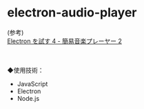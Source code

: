 # electron-audio-player


(参考)  
[Electron を試す 4 - 簡易音楽プレーヤー 2](https://akabeko.me/blog/2015/10/electron-4/)

　

◆使用技術：
- JavaScript
- Electron
- Node.js
